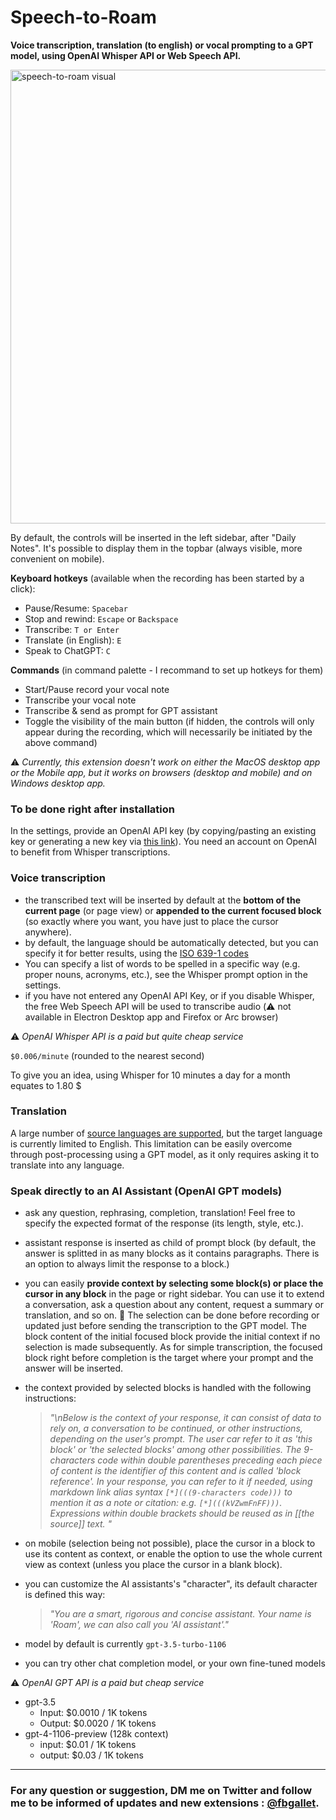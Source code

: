 # Speech-to-Roam

**Voice transcription, translation (to english) or vocal prompting to a GPT model, using OpenAI Whisper API or Web Speech API.**

<img width="726" alt="speech-to-roam visual" src="https://github.com/fbgallet/roam-extension-speech-to-roam/assets/74436347/a7798ac9-40fc-4231-b2f6-1af02530dfce">

By default, the controls will be inserted in the left sidebar, after "Daily Notes". It's possible to display them in the topbar (always visible, more convenient on mobile).

**Keyboard hotkeys** (available when the recording has been started by a click):

- Pause/Resume: `Spacebar`
- Stop and rewind: `Escape` or `Backspace`
- Transcribe: `T or Enter`
- Translate (in English): `E`
- Speak to ChatGPT: `C`

**Commands** (in command palette - I recommand to set up hotkeys for them)

- Start/Pause record your vocal note
- Transcribe your vocal note
- Transcribe & send as prompt for GPT assistant
- Toggle the visibility of the main button (if hidden, the controls will only appear during the recording, which will necessarily be initiated by the above command)

⚠️ _Currently, this extension doesn't work on either the MacOS desktop app or the Mobile app, but it works on browsers (desktop and mobile) and on Windows desktop app._

### To be done right after installation

In the settings, provide an OpenAI API key (by copying/pasting an existing key or generating a new key via [this link](https://platform.openai.com/api-keys)). You need an account on OpenAI to benefit from Whisper transcriptions.

### Voice transcription

- the transcribed text will be inserted by default at the **bottom of the current page** (or page view) or **appended to the current focused block** (so exactly where you want, you have just to place the cursor anywhere).
- by default, the language should be automatically detected, but you can specify it for better results, using the [ISO 639-1 codes](https://en.wikipedia.org/wiki/List_of_ISO_639-1_codes)
- You can specify a list of words to be spelled in a specific way (e.g. proper nouns, acronyms, etc.), see the Whisper prompt option in the settings.
- if you have not entered any OpenAI API Key, or if you disable Whisper, the free Web Speech API will be used to transcribe audio (⚠️ not available in Electron Desktop app and Firefox or Arc browser)

⚠️ _OpenAI Whisper API is a paid but quite cheap service_

`$0.006/minute` (rounded to the nearest second)

To give you an idea, using Whisper for 10 minutes a day for a month equates to 1.80 $

### Translation

A large number of [source languages are supported](https://platform.openai.com/docs/guides/speech-to-text/supported-languages), but the target language is currently limited to English. This limitation can be easily overcome through post-processing using a GPT model, as it only requires asking it to translate into any language.

### Speak directly to an AI Assistant (OpenAI GPT models)

- ask any question, rephrasing, completion, translation! Feel free to specify the expected format of the response (its length, style, etc.).
- assistant response is inserted as child of prompt block (by default, the answer is splitted in as many blocks as it contains paragraphs. There is an option to always limit the response to a block.)
- you can easily **provide context by selecting some block(s) or place the cursor in any block** in the page or right sidebar. You can use it to extend a conversation, ask a question about any content, request a summary or translation, and so on. 🚀 The selection can be done before recording or updated just before sending the transcription to the GPT model. The block content of the initial focused block provide the initial context if no selection is made subsequently. As for simple transcription, the focused block right before completion is the target where your prompt and the answer will be inserted.
- the context provided by selected blocks is handled with the following instructions:

  > _"\nBelow is the context of your response, it can consist of data to rely on, a conversation to be continued, or other instructions, depending on the user's prompt. The user car refer to it as 'this block' or 'the selected blocks' among other possibilities. The 9-characters code within double parentheses preceding each piece of content is the identifier of this content and is called 'block reference'. In your response, you can refer to it if needed, using markdown link alias syntax `[*](((9-characters code)))` to mention it as a note or citation: e.g. `[*](((kVZwmFnFF)))`. Expressions within double brackets should be reused as in [[the source]] text. "_

- on mobile (selection being not possible), place the cursor in a block to use its content as context, or enable the option to use the whole current view as context (unless you place the cursor in a blank block).
- you can customize the AI assistants's "character", its default character is defined this way:

  > _"You are a smart, rigorous and concise assistant. Your name is 'Roam', we can also call you 'AI assistant'."_

- model by default is currently `gpt-3.5-turbo-1106`
- you can try other chat completion model, or your own fine-tuned models

⚠️ _OpenAI GPT API is a paid but cheap service_

- gpt-3.5
  - Input: $0.0010 / 1K tokens
  - Output: $0.0020 / 1K tokens
- gpt-4-1106-preview (128k context)
  - input: $0.01 / 1K tokens
  - output: $0.03 / 1K tokens

---

### For any question or suggestion, DM me on **Twitter** and follow me to be informed of updates and new extensions : [@fbgallet](https://twitter.com/fbgallet).
